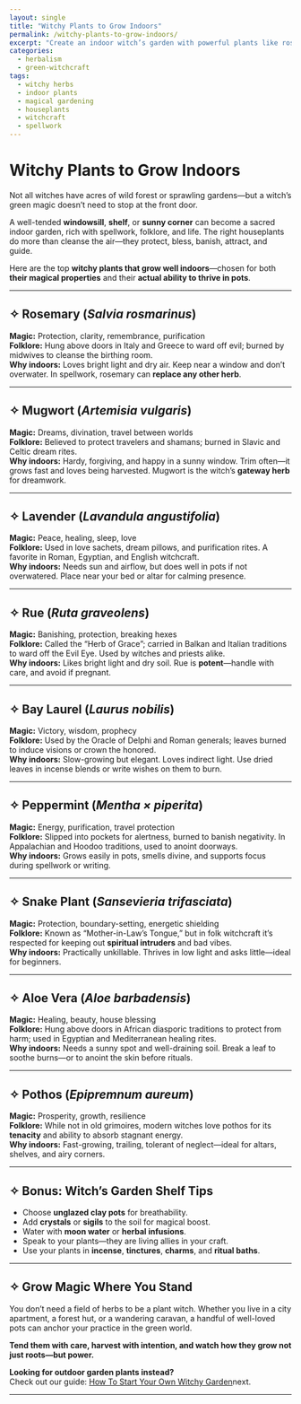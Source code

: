 ```yaml
---
layout: single
title: "Witchy Plants to Grow Indoors"
permalink: /witchy-plants-to-grow-indoors/
excerpt: "Create an indoor witch’s garden with powerful plants like rosemary, mugwort, lavender, and rue. Learn which herbs and houseplants are both magical and practical for your sacred space."
categories:
  - herbalism
  - green-witchcraft
tags:
  - witchy herbs
  - indoor plants
  - magical gardening
  - houseplants
  - witchcraft
  - spellwork
---
```


# Witchy Plants to Grow Indoors

Not all witches have acres of wild forest or sprawling gardens—but a witch’s green magic doesn’t need to stop at the front door.

A well-tended **windowsill**, **shelf**, or **sunny corner** can become a sacred indoor garden, rich with spellwork, folklore, and life. The right houseplants do more than cleanse the air—they protect, bless, banish, attract, and guide.

Here are the top **witchy plants that grow well indoors**—chosen for both **their magical properties** and their **actual ability to thrive in pots**.

---

## ✧ Rosemary (_Salvia rosmarinus_)

**Magic:** Protection, clarity, remembrance, purification  
**Folklore:** Hung above doors in Italy and Greece to ward off evil; burned by midwives to cleanse the birthing room.  
**Why indoors:** Loves bright light and dry air. Keep near a window and don’t overwater. In spellwork, rosemary can **replace any other herb**.

---

## ✧ Mugwort (_Artemisia vulgaris_)

**Magic:** Dreams, divination, travel between worlds  
**Folklore:** Believed to protect travelers and shamans; burned in Slavic and Celtic dream rites.  
**Why indoors:** Hardy, forgiving, and happy in a sunny window. Trim often—it grows fast and loves being harvested. Mugwort is the witch’s **gateway herb** for dreamwork.

---

## ✧ Lavender (_Lavandula angustifolia_)

**Magic:** Peace, healing, sleep, love  
**Folklore:** Used in love sachets, dream pillows, and purification rites. A favorite in Roman, Egyptian, and English witchcraft.  
**Why indoors:** Needs sun and airflow, but does well in pots if not overwatered. Place near your bed or altar for calming presence.

---

## ✧ Rue (_Ruta graveolens_)

**Magic:** Banishing, protection, breaking hexes  
**Folklore:** Called the “Herb of Grace”; carried in Balkan and Italian traditions to ward off the Evil Eye. Used by witches and priests alike.  
**Why indoors:** Likes bright light and dry soil. Rue is **potent**—handle with care, and avoid if pregnant.

---

## ✧ Bay Laurel (_Laurus nobilis_)

**Magic:** Victory, wisdom, prophecy  
**Folklore:** Used by the Oracle of Delphi and Roman generals; leaves burned to induce visions or crown the honored.  
**Why indoors:** Slow-growing but elegant. Loves indirect light. Use dried leaves in incense blends or write wishes on them to burn.

---

## ✧ Peppermint (_Mentha × piperita_)

**Magic:** Energy, purification, travel protection  
**Folklore:** Slipped into pockets for alertness, burned to banish negativity. In Appalachian and Hoodoo traditions, used to anoint doorways.  
**Why indoors:** Grows easily in pots, smells divine, and supports focus during spellwork or writing.

---

## ✧ Snake Plant (_Sansevieria trifasciata_)

**Magic:** Protection, boundary-setting, energetic shielding  
**Folklore:** Known as “Mother-in-Law’s Tongue,” but in folk witchcraft it’s respected for keeping out **spiritual intruders** and bad vibes.  
**Why indoors:** Practically unkillable. Thrives in low light and asks little—ideal for beginners.

---

## ✧ Aloe Vera (_Aloe barbadensis_)

**Magic:** Healing, beauty, house blessing  
**Folklore:** Hung above doors in African diasporic traditions to protect from harm; used in Egyptian and Mediterranean healing rites.  
**Why indoors:** Needs a sunny spot and well-draining soil. Break a leaf to soothe burns—or to anoint the skin before rituals.

---

## ✧ Pothos (_Epipremnum aureum_)

**Magic:** Prosperity, growth, resilience  
**Folklore:** While not in old grimoires, modern witches love pothos for its **tenacity** and ability to absorb stagnant energy.  
**Why indoors:** Fast-growing, trailing, tolerant of neglect—ideal for altars, shelves, and airy corners.

---

## ✧ Bonus: Witch’s Garden Shelf Tips

- Choose **unglazed clay pots** for breathability.
- Add **crystals** or **sigils** to the soil for magical boost.
- Water with **moon water** or **herbal infusions**.
- Speak to your plants—they are living allies in your craft.
- Use your plants in **incense**, **tinctures**, **charms**, and **ritual baths**.

---

## ✧ Grow Magic Where You Stand

You don’t need a field of herbs to be a plant witch. Whether you live in a city apartment, a forest hut, or a wandering caravan, a handful of well-loved pots can anchor your practice in the green world.

**Tend them with care, harvest with intention, and watch how they grow not just roots—but power.**

**Looking for outdoor garden plants instead?**  
Check out our guide: [How To Start Your Own Witchy Garden](/witch-garden/)next.

---

